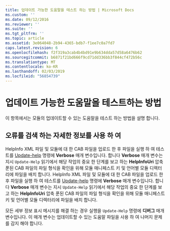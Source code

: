 ```yaml
---
title: 업데이트 가능한 도움말을 테스트 하는 방법 | Microsoft Docs
ms.custom: ''
ms.date: 09/12/2016
ms.reviewer: ''
ms.suite: ''
ms.tgt_pltfrm: ''
ms.topic: article
ms.assetid: 3e064048-2b94-4365-bdb7-f1ee7c0a7fd7
caps.latest.revision: 6
ms.openlocfilehash: f2f319a3cab4b4bd91e9b634dda57d58a6476b62
ms.sourcegitcommit: b6871f21bd666f9cd71dd336bb3f844cf472b56c
ms.translationtype: MT
ms.contentlocale: ko-KR
ms.lasthandoff: 02/03/2019
ms.locfileid: "56854739"
---
```

# <a name="how-to-test-updatable-help"></a>업데이트 가능한 도움말을 테스트하는 방법

이 항목에서는 모듈의 업데이트할 수 있는 도움말을 테스트 하는 방법을 설명 합니다.

## <a name="using-verbose-to-detect-errors"></a>오류를 검색 하는 자세한 정보를 사용 하 여

HelpInfo XML 파일 및 모듈에 대 한 CAB 파일을 업로드 한 후 파일을 실행 하 여 테스트를 [Update-help](/powershell/module/Microsoft.PowerShell.Core/Update-Help) 명령에 **Verbose** 매개 변수입니다. 합니다 **Verbose** 매개 변수는 지시 `Update-Help` 읽기에서 해당 작업의 중요 한 단계를 보고 하는 **HelpInfoUri** 압축 푼된 CAB 파일의 파일 형식을 확인을 위해 모듈 매니페스트 키 및 언어별 모듈 디렉터리에 파일을 배치 합니다.
HelpInfo XML 파일 및 모듈에 대 한 CAB 파일을 업로드 한 후 파일을 실행 하 여 테스트를 [Update-help](/powershell/module/Microsoft.PowerShell.Core/Update-Help) 명령에 **Verbose** 매개 변수입니다. 합니다 **Verbose** 매개 변수는 지시 `Update-Help` 읽기에서 해당 작업의 중요 한 단계를 보고 하는 **HelpInfoUri** 압축 푼된 CAB 파일의 파일 형식을 확인을 위해 모듈 매니페스트 키 및 언어별 모듈 디렉터리에 파일을 배치 합니다.

모든 세부 정보 표시 메시지를 해결 하는 경우 실행을 `Update-Help` 명령에 **디버그** 매개 변수입니다. 이 매개 변수는 업데이트할 수 있는 도움말 파일을 사용 하 여 나머지 문제를 감지 해야 합니다.